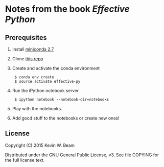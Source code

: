 Notes from the book _Effective Python_
===

Prerequisites
---

1. Install [miniconda 2.7](http://conda.pydata.org/miniconda.html)

2. Clone [this repo](https://github.com/kwbeam/effective-py)

3. Create and activate the conda environment

        $ conda env create
        $ source activate effective-py

4. Run the iPython notebook server

        $ ipython notebook --notebook-dir=notebooks

5. Play with the notebooks.

6. Add good stuff to the notebooks or create new ones!

License
---

Copyright (C) 2015 Kevin W. Beam

Distributed under the GNU General Public License, v3. See file COPYING
for the full license text.

